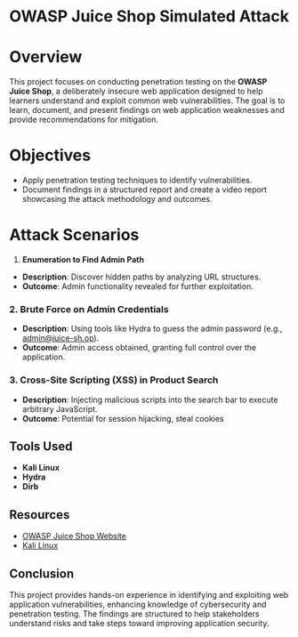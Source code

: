 # OWASP Juice Shop Simulated Attack

# Overview
This project focuses on conducting penetration testing on the **OWASP Juice Shop**, a deliberately insecure web application designed to help learners understand and exploit common web vulnerabilities. The goal is to learn, document, and present findings on web application weaknesses and provide recommendations for mitigation.

# Objectives
- Apply penetration testing techniques to identify vulnerabilities.
- Document findings in a structured report and create a video report showcasing the attack methodology and outcomes.

# Attack Scenarios

 1. **Enumeration to Find Admin Path**
- **Description**: Discover hidden paths by analyzing URL structures.
- **Outcome**: Admin functionality revealed for further exploitation.

### 2. **Brute Force on Admin Credentials**
- **Description**: Using tools like Hydra to guess the admin password (e.g., admin@juice-sh.op).
- **Outcome**: Admin access obtained, granting full control over the application.

### 3. **Cross-Site Scripting (XSS) in Product Search**
- **Description**: Injecting malicious scripts into the search bar to execute arbitrary JavaScript.
- **Outcome**: Potential for session hijacking, steal cookies

## Tools Used
- **Kali Linux**
- **Hydra**
- **Dirb**

## Resources
- [OWASP Juice Shop Website](https://owasp.org/www-project-juice-shop/)
- [Kali Linux](https://www.kali.org/)


## Conclusion
This project provides hands-on experience in identifying and exploiting web application vulnerabilities, enhancing knowledge of cybersecurity and penetration testing. The findings are structured to help stakeholders understand risks and take steps toward improving application security.

